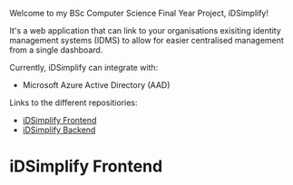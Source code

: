 Welcome to my BSc Computer Science Final Year Project, iDSimplify!

It's a web application that can link to your organisations exisiting identity management systems (IDMS) to allow for easier centralised management from a single dashboard.

Currently, iDSimplify can integrate with:

* Microsoft Azure Active Directory (AAD)

Links to the different repositiories:

* [iDSimplify Frontend](https://github.com/english-ra/idsimplify-frontend)
* [iDSimplify Backend](https://github.com/english-ra/idsimplify-backend)

# iDSimplify Frontend
